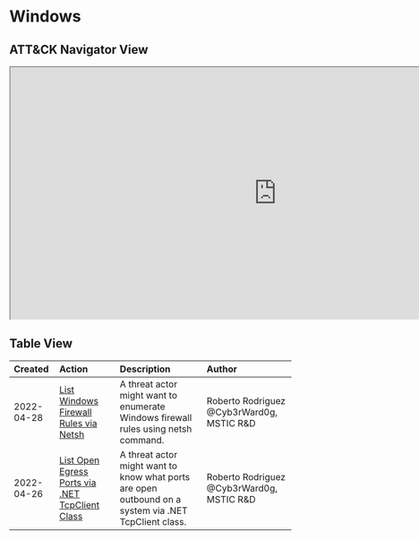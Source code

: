 # Windows

## ATT&CK Navigator View

<iframe src="https://mitre-attack.github.io/attack-navigator/enterprise/#layerURL=https%3A%2F%2Fraw.githubusercontent.com%2FAzure%2FCloud-Katana%2Fmain%2Fdocs%2Fsimulate%2Fwindows%2Fwindows.json&tabs=false&selecting_techniques=false" width="950" height="450"></iframe>

## Table View

|Created|Action|Description|Author|
| :---| :---| :---| :---|
|2022-04-28 |[List Windows Firewall Rules via Netsh](https://cloud-katana.com/simulate/windows/discovery/list_windows_firewall_rules_via_netsh.html) |A threat actor might want to enumerate Windows firewall rules using netsh command. |Roberto Rodriguez @Cyb3rWard0g, MSTIC R&D |
|2022-04-26 |[List Open Egress Ports via .NET TcpClient Class](https://cloud-katana.com/simulate/windows/discovery/list_open_egress_ports_via_.net_tcpclient_class.html) |A threat actor might want to know what ports are open outbound on a system via .NET TcpClient class. |Roberto Rodriguez @Cyb3rWard0g, MSTIC R&D |
